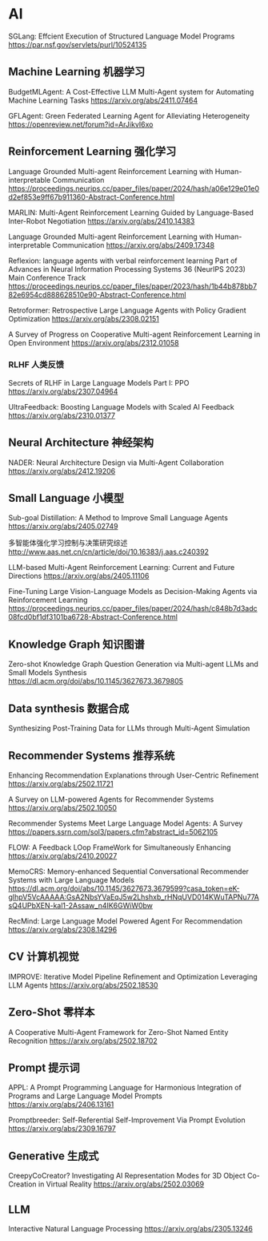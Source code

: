 # AI

SGLang: Effcient Execution of Structured Language Model Programs
https://par.nsf.gov/servlets/purl/10524135

## Machine Learning 机器学习
BudgetMLAgent: A Cost-Effective LLM Multi-Agent system for Automating Machine Learning Tasks
https://arxiv.org/abs/2411.07464

GFLAgent: Green Federated Learning Agent for Alleviating Heterogeneity
https://openreview.net/forum?id=ArJikvI6xo

## Reinforcement Learning 强化学习
Language Grounded Multi-agent Reinforcement Learning with Human-interpretable Communication
https://proceedings.neurips.cc/paper_files/paper/2024/hash/a06e129e01e0d2ef853e9ff67b911360-Abstract-Conference.html

MARLIN: Multi-Agent Reinforcement Learning Guided by Language-Based Inter-Robot Negotiation
https://arxiv.org/abs/2410.14383

Language Grounded Multi-agent Reinforcement Learning with Human-interpretable Communication
https://arxiv.org/abs/2409.17348

Reflexion: language agents with verbal reinforcement learning
Part of Advances in Neural Information Processing Systems 36 (NeurIPS 2023) Main Conference Track
https://proceedings.neurips.cc/paper_files/paper/2023/hash/1b44b878bb782e6954cd888628510e90-Abstract-Conference.html

Retroformer: Retrospective Large Language Agents with Policy Gradient Optimization
https://arxiv.org/abs/2308.02151

A Survey of Progress on Cooperative Multi-agent Reinforcement Learning in Open Environment
https://arxiv.org/abs/2312.01058

### RLHF 人类反馈
Secrets of RLHF in Large Language Models Part I: PPO
https://arxiv.org/abs/2307.04964

UltraFeedback: Boosting Language Models with Scaled AI Feedback
https://arxiv.org/abs/2310.01377

## Neural Architecture 神经架构
NADER: Neural Architecture Design via Multi-Agent Collaboration
https://arxiv.org/abs/2412.19206

## Small Language 小模型
Sub-goal Distillation: A Method to Improve Small Language Agents
https://arxiv.org/abs/2405.02749

多智能体强化学习控制与决策研究综述
http://www.aas.net.cn/cn/article/doi/10.16383/j.aas.c240392

LLM-based Multi-Agent Reinforcement Learning: Current and Future Directions
https://arxiv.org/abs/2405.11106

Fine-Tuning Large Vision-Language Models as Decision-Making Agents via Reinforcement Learning
https://proceedings.neurips.cc/paper_files/paper/2024/hash/c848b7d3adc08fcd0bf1df3101ba6728-Abstract-Conference.html

## Knowledge Graph 知识图谱
Zero-shot Knowledge Graph Question Generation via Multi-agent LLMs and Small Models Synthesis
https://dl.acm.org/doi/abs/10.1145/3627673.3679805

## Data synthesis 数据合成
Synthesizing Post-Training Data for LLMs through Multi-Agent Simulation

## Recommender Systems 推荐系统
Enhancing Recommendation Explanations through User-Centric Refinement
https://arxiv.org/abs/2502.11721

A Survey on LLM-powered Agents for Recommender Systems
https://arxiv.org/abs/2502.10050

Recommender Systems Meet Large Language Model Agents: A Survey
https://papers.ssrn.com/sol3/papers.cfm?abstract_id=5062105

FLOW: A Feedback LOop FrameWork for Simultaneously Enhancing 
https://arxiv.org/abs/2410.20027

MemoCRS: Memory-enhanced Sequential Conversational Recommender Systems with Large Language Models
https://dl.acm.org/doi/abs/10.1145/3627673.3679599?casa_token=eK-gIhpV5VcAAAAA:GsA2NbsYVaEqJ5w2Lhshxb_rHNqUVD014KWuTAPNu77AsQ4UPbXEN-kal1-2Assaw_n4IK6GWiW0bw

RecMind: Large Language Model Powered Agent For Recommendation
https://arxiv.org/abs/2308.14296

## CV 计算机视觉
IMPROVE: Iterative Model Pipeline Refinement and Optimization Leveraging LLM Agents
https://arxiv.org/abs/2502.18530

## Zero-Shot 零样本
A Cooperative Multi-Agent Framework for Zero-Shot Named Entity Recognition
https://arxiv.org/abs/2502.18702

## Prompt 提示词
APPL: A Prompt Programming Language for Harmonious Integration of Programs and Large Language Model Prompts
https://arxiv.org/abs/2406.13161

Promptbreeder: Self-Referential Self-Improvement Via Prompt Evolution
https://arxiv.org/abs/2309.16797

## Generative 生成式
CreepyCoCreator? Investigating AI Representation Modes for 3D Object Co-Creation in Virtual Reality
https://arxiv.org/abs/2502.03069

## LLM
Interactive Natural Language Processing
https://arxiv.org/abs/2305.13246
